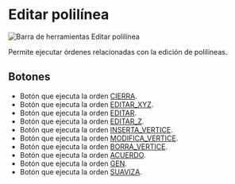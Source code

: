 # Editar polilínea

![Barra de herramientas Editar polilínea](../../../../.gitbook/assets/EditarPolilinea.PNG)

Permite ejecutar órdenes relacionadas con la edición de polilíneas.

## Botones

* Botón que ejecuta la orden [CIERRA](../ventana-de-dibujo/ordenes/c/cierra.md).
* Botón que ejecuta la orden [EDITAR_XYZ](../ventana-de-dibujo/ordenes/e/editar-xyz.md).
* Botón que ejecuta la orden [EDITAR](../ventana-de-dibujo/ordenes/e/editar.md).
* Botón que ejecuta la orden [EDITAR_Z](../ventana-de-dibujo/ordenes/e/editar-z.md).
* Botón que ejecuta la orden [INSERTA_VERTICE](../ventana-de-dibujo/ordenes/i/inserta-vertice.md).
* Botón que ejecuta la orden [MODIFICA_VERTICE](../ventana-de-dibujo/ordenes/m/modifica-vertice.md).
* Botón que ejecuta la orden [BORRA_VERTICE](../ventana-de-dibujo/ordenes/b/borra-vertice.md).
* Botón que ejecuta la orden [ACUERDO](../ventana-de-dibujo/ordenes/a/acuerdo.md).
* Botón que ejecuta la orden [GEN](../ventana-de-dibujo/ordenes/g/gen.md).
* Botón que ejecuta la orden [SUAVIZA](../ventana-de-dibujo/ordenes/s/suaviza.md).

